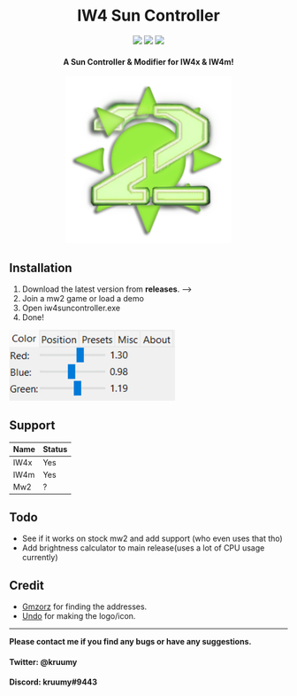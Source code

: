 <h1 align="center">
  <br>
  IW4 Sun Controller
  <br>
</h1>

<div align="center">
  <a href="https://github.com/kruumy/iw4-sun-controller/releases"><img src="https://img.shields.io/github/v/release/kruumy/iw4-sun-controller?label=Latest%20version&style=flat-square"></a>
  <a href="https://github.com/kruumy/AE-Splash-Changer-GUI/releases""><img src="https://img.shields.io/github/downloads/kruumy/iw4-sun-controller/total"></a>
  <a href="https://paypal.me/JPauls281"><img src="https://img.shields.io/badge/Donate-Paypal-orange?style=flat-square"></a>
</div>

<h4 align="center">A Sun Controller & Modifier for IW4x & IW4m</a>!</h4>
<div align="center">
  <a href="https://github.com/kruumy/iw4-sun-controller/blob/main/preview.png">
    <img src="preview.png" alt="Preivew" width="300" height="300">
  </a>
</div>

## Installation

1. Download the latest version from **releases**. -->
2. Join a mw2 game or load a demo
3. Open iw4suncontroller.exe
4. Done!

<div align="left">
  <a href="https://github.com/kruumy/iw4-sun-controller/blob/main/preview2.png">
    <img src="preview3.png" alt="Preivew" width="300" height="128">
  </a>
</div>

## Support

| Name | Status |
| --- | --- |
| IW4x | Yes |
| IW4m | Yes |
| Mw2 | ? |


## Todo

* See if it works on stock mw2 and add support (who even uses that tho)
* Add brightness calculator to main release(uses a lot of CPU usage currently)

## Credit

- [Gmzorz](https://youtu.be/GBZYLdMKc3s) for finding the addresses.
- [Undo](https://www.youtube.com/UndoVFX) for making the logo/icon.

---

**Please contact me if you find any bugs or have any suggestions.**
#### Twitter: @kruumy
#### Discord: kruumy#9443


